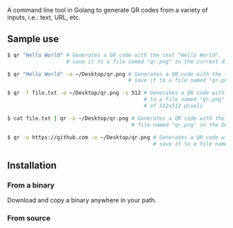 A command line tool in Golang to generate QR codes from a variety of inputs, i.e.: text, URL, etc.

## Sample use

```bash
$ qr "Hello World" # Generates a QR code with the text "Hello World", 
                   # save it to a file named "qr.png" in the current directory
```

```bash
$ qr "Hello World" -o ~/Desktop/qr.png # Generates a QR code with the text "Hello World", 
                                       # save it to a file named "qr.png" in the Desktop directory
```

```bash
$ qr -f file.txt -o ~/Desktop/qr.png -s 512 # Generates a QR code with the contents of the file "file.txt", save it 
                                            # to a file named "qr.png" in the Desktop directory, with a size 
                                            # of 512x512 pixels
```

```bash
$ cat file.txt | qr -o ~/Desktop/qr.png # Generates a QR code with the contents of the file "file.txt", save it to a 
                                        # file named "qr.png" in the Desktop directory
```

```bash
$ qr -u https://github.com -o ~/Desktop/qr.png # Generates a QR code with the URL "https://github.com", 
                                               # save it to a file named "qr.png" in the Desktop directory
```

## Installation

### From a binary 

Download and copy a binary anywhere in your path.

### From source
